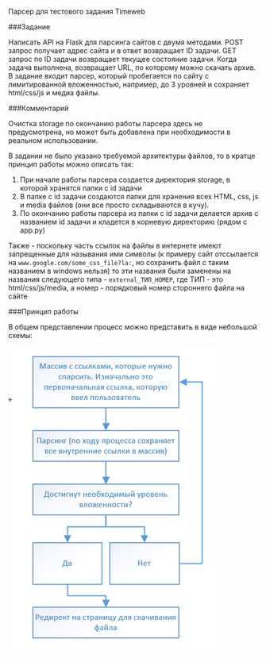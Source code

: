 Парсер для тестового задания Timeweb

###Задание

Написать API на Flask для парсинга сайтов с двумя методами. POST запрос получает адрес сайта и в ответ возвращает ID задачи. GET запрос по ID задачи возвращает текущее состояние задачи. Когда задача выполнена, возвращает URL, по которому можно скачать архив.
В задание входит парсер, который пробегается по сайту с лимитированной вложенностью, например, до 3 уровней и сохраняет html/css/js и медиа файлы.

###Комментарий

Очистка storage по окончанию работы парсера здесь не предусмотрена, но может быть добавлена при необходимости в реальном использовании.

В задании не было указано требуемой архитектуры файлов, то в кратце принцип работы можно описать так: 
1. При начале работы парсера создается директория storage, в которой хранятся папки с id задачи
2. В папке с id задачи создаются папки для хранения всех HTML, css, js и media файлов (они все просто складываются в кучу). 
3. По окончанию работы парсера из папки с id задачи делается архив с названием id задачи и кладется в корневую директорию (рядом с app.py)

Также - поскольку часть ссылок на файлы в интернете имеют запрещенные для называния ими символы (к примеру сайт отссылается на `www.google.com/some_css_file?la:`, но сохранить файл с таким названием в windows нельзя)
то эти названия были заменены на названия следующего типа - `external_ТИП_НОМЕР`, где ТИП - это html/css/js/media, а номер - порядковый номер стороннего файла на сайте

###Принцип работы

В общем представлении процесс можно представить в виде небольшой схемы:

![Ошибка во время загрузки схемы](Снимок.PNG)